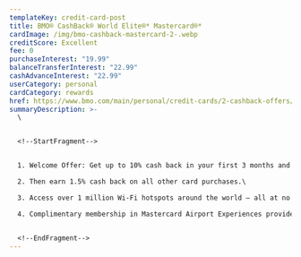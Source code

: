 ```yaml
---
templateKey: credit-card-post
title: BMO® CashBack® World Elite®* Mastercard®*
cardImage: /img/bmo-cashback-mastercard-2-.webp
creditScore: Excellent
fee: 0
purchaseInterest: "19.99"
balanceTransferInterest: "22.99"
cashAdvanceInterest: "22.99"
userCategory: personal
cardCategory: rewards
href: https://www.bmo.com/main/personal/credit-cards/2-cashback-offers/
summaryDescription: >-
  \


  <!--StartFragment-->


  1. Welcome Offer: Get up to 10% cash back in your first 3 months and the $120 annual fee waived in the first year.\

  2. Then earn 1.5% cash back on all other card purchases.\

  3. Access over 1 million Wi-Fi hotspots around the world – all at no added cost, and no added fees or roaming charges.\

  4. Complimentary membership in Mastercard Airport Experiences provided by LoungeKey.


  <!--EndFragment-->
---
```

